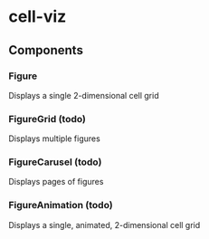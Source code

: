 # cell-viz

## Components

### Figure
Displays a single 2-dimensional cell grid

### FigureGrid (todo)
Displays multiple figures

### FigureCarusel (todo)
Displays pages of figures

### FigureAnimation (todo)
Displays a single, animated, 2-dimensional cell grid
